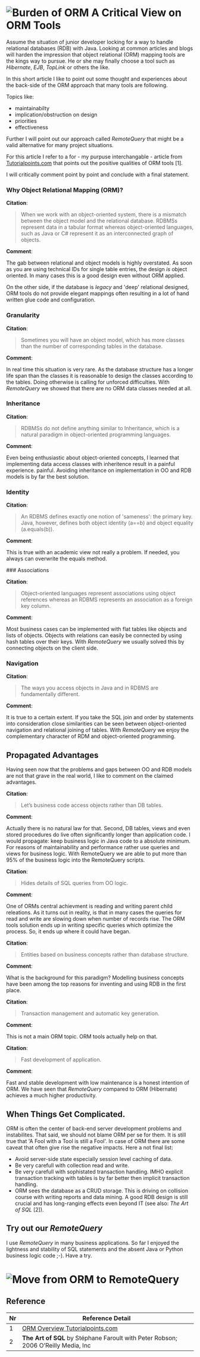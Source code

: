 

  
# ![Burden of ORM](g4932sm.png) A Critical View on ORM Tools

Assume the situation of junior developer locking for a way to handle relational databases (RDB) with Java. Looking at common articles and blogs will harden the impression that object relational (ORM) mapping tools are the kings way to pursue. He or she may finally choose a tool such as _Hibernate_, _EJB_, _TopLink_ or others the like.

In this short article I like to point out some thought and experiences about the back-side of the ORM approach that many tools are following.

Topics like:

* maintainabilty
* implication/obstruction on design
* priorities
* effectiveness

Further I will point out our approach called _RemoteQuery_ that might be a valid alternative for many project situations.


For this article I refer to a for - my purpuse interchangable - article from [Tutorialpoints.com](https://www.tutorialspoint.com/hibernate/orm_overview.htm) that points out the positive qualities of ORM tools [1].


I will critically comment point by point and conclude with a final statement.

### Why Object Relational Mapping (ORM)?

**Citation**:


> When we work with an object-oriented system, there is a mismatch between the object model 
> and the relational database. RDBMSs represent 
> data in a tabular format whereas object-oriented languages, 
> such as Java or C# represent it as an interconnected graph of objects.



**Comment**:

The gab between relational and object models is highly overstated. 
As soon as you are using technical IDs for single table entries, the design
_is_ object oriented. In many cases this is a good design even without ORM applied.

On the other side, if the database is _legacy_ and 'deep' relational designed, ORM tools do not provide elegant mappings often resulting in a lot of hand written glue code and 
configuration. 



### Granularity

**Citation**:

> Sometimes you will have an object model, which has more 
> classes than the number of corresponding tables in the database.

**Comment**:

In real time this situation is very rare. As the database structure has a longer life span than the classes it is reasonable to
design the classes according to the tables. Doing otherwise is calling for unforced difficulties.
With _RemoteQuery_ we showed that there are no ORM data classes needed at all.


### Inheritance

**Citation**:

> RDBMSs do not define anything similar to Inheritance, which is a natural 
> paradigm in object-oriented programming languages.

**Comment**:

Even being enthusiastic about object-oriented concepts, I learned that implementing data access classes  with inheritence result in a painful experience.
painful. Avoiding inheritance on implementation in OO and RDB models is by far the best solution.


### Identity

**Citation**:

> An RDBMS defines exactly one notion of 'sameness': the primary key. Java, however, 
> defines both object identity (a==b) 
> and object equality (a.equals(b)).

**Comment**:

This is true with an academic view not really a problem. If needed, you always can overwrite the equals method.

### Associations

**Citation**:

> Object-oriented languages represent associations using object references whereas an RDBMS 
> represents an association as 
> a foreign key column.

**Comment**:

Most business cases can be implemented with flat tables like objects and lists of objects. 
Objects with relations can easily be
connected by using hash tables over their keys.
With _RemoteQuery_ we usually solved this by connecting objects on the client side.

### Navigation

**Citation**:

> The ways you access objects in Java and in RDBMS are fundamentally different.

**Comment**:

It is true to a certain extent. If you take the SQL join and order by statements into consideration close similarities can be seen between object-oriented navigation and relational joining of tables. 
With _RemoteQuery_ we enjoy the complementary character of RDM and object-oriented programming.


## Propagated Advantages

Having seen now that the problems and gaps between 
OO and RDB models are not that grave in the real world,
I like to comment on the claimed advantages.

**Citation**:

> Let’s business code access objects rather than DB tables.

**Comment**:

Actually there is no natural law for that. Second, DB tables, views and even stored procedures do
live often significantly longer than application code. I would propagate: keep business logic in
Java code to a absolute minimum. For reasons of maintainability and performance rather use 
queries and views for
business logic.
With RemoteQuery we are able to put more than 95% of the business logic into the RemoteQuery scripts.

**Citation**:

> Hides details of SQL queries from OO logic.

**Comment**:

One of ORMs central achievment is  reading and writing parent child releations. As it turns out in reality, is that 
in many cases the queries for read and write are slowing down when number of records rise. The ORM tools solution ends up in
writing specific queries which optimize the process. So, it ends up where it could have began.

**Citation**:

> Entities based on business concepts rather than database structure.

**Comment**:

What is the background for this paradigm? Modelling business concepts have been among the 
top reasons for inventing and using RDB in the first place.

**Citation**:

> Transaction management and automatic key generation.

**Comment**:

This is not a main ORM topic. ORM tools actually help on that. 

**Citation**:

> Fast development of application.

**Comment**:

Fast and stable development with low maintenance is a honest intention of ORM. We have seen that _RemoteQuery_ compared to ORM (Hibernate)
achieves a much higher productivity. 


## When Things Get Complicated.

ORM is often the center of back-end server development problems and instabilites. That said, we should not blame ORM per se for them. It is still true that 'A Fool with a Tool is still a Fool'. In case of ORM there are some caveat that often give rise the negative impacts.
Here a not final list:

* Avoid server-side state especially session level caching of data. 
* Be very carefull with collection read and write.
* Be very carefull with sophistated transaction handling. IMHO explicit transaction tracking with tables is by far better then implicit transaction handling.
* ORM sees the database as a CRUD storage. This is driving on collision course with writing reports and data mining. A good RDB design is
still crucial and has long-ranging effects even beyond IT (see also: _The Art of SQL_ [2]).

## Try out our _RemoteQuery_

I use _RemoteQuery_ in many business applications. So far I enjoyed the lightness and stability of SQL statements and the absent Java or Python business
logic code ;-). Have a try.



# ![Move from ORM to RemoteQuery](g5065.png) 



## Reference

| Nr | Reference Detail |
| ---- | ----|
| 1 | [ORM Overview Tutorialpoints.com](https://www.tutorialspoint.com/hibernate/orm_overview.htm) |
| 2 | **The Art of SQL** by Stéphane Faroult with Peter Robson; 2006 O’Reilly Media, Inc |

